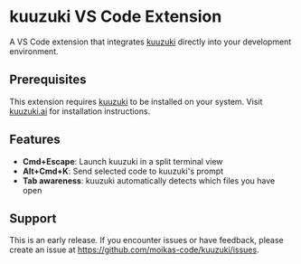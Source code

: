 # kuuzuki VS Code Extension

A VS Code extension that integrates [kuuzuki](https://kuuzuki.ai) directly into your development environment.

## Prerequisites

This extension requires [kuuzuki](https://kuuzuki.ai) to be installed on your system. Visit [kuuzuki.ai](https://kuuzuki.ai) for installation instructions.

## Features

- **Cmd+Escape**: Launch kuuzuki in a split terminal view
- **Alt+Cmd+K**: Send selected code to kuuzuki's prompt
- **Tab awareness**: kuuzuki automatically detects which files you have open

## Support

This is an early release. If you encounter issues or have feedback, please create an issue at https://github.com/moikas-code/kuuzuki/issues.
